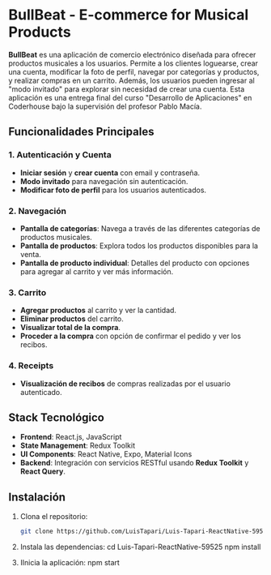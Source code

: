 # BullBeat - E-commerce for Musical Products

**BullBeat** es una aplicación de comercio electrónico diseñada para ofrecer productos musicales a los usuarios. Permite a los clientes loguearse, crear una cuenta, modificar la foto de perfil, navegar por categorías y productos, y realizar compras en un carrito. Además, los usuarios pueden ingresar al "modo invitado" para explorar sin necesidad de crear una cuenta. Esta aplicación es una entrega final del curso "Desarrollo de Aplicaciones" en Coderhouse bajo la supervisión del profesor Pablo Macía.

## Funcionalidades Principales

### 1. **Autenticación y Cuenta**
   - **Iniciar sesión** y **crear cuenta** con email y contraseña.
   - **Modo invitado** para navegación sin autenticación.
   - **Modificar foto de perfil** para los usuarios autenticados.

### 2. **Navegación**
   - **Pantalla de categorías**: Navega a través de las diferentes categorías de productos musicales.
   - **Pantalla de productos**: Explora todos los productos disponibles para la venta.
   - **Pantalla de producto individual**: Detalles del producto con opciones para agregar al carrito y ver más información.

### 3. **Carrito**
   - **Agregar productos** al carrito y ver la cantidad.
   - **Eliminar productos** del carrito.
   - **Visualizar total de la compra**.
   - **Proceder a la compra** con opción de confirmar el pedido y ver los recibos.

### 4. **Receipts**
   - **Visualización de recibos** de compras realizadas por el usuario autenticado.

## Stack Tecnológico
- **Frontend**: React.js, JavaScript
- **State Management**: Redux Toolkit
- **UI Components**: React Native, Expo, Material Icons
- **Backend**: Integración con servicios RESTful usando **Redux Toolkit** y **React Query**.

## Instalación
1. Clona el repositorio:
   ```bash
   git clone https://github.com/LuisTapari/Luis-Tapari-ReactNative-59525.git

2. Instala las dependencias:
cd Luis-Tapari-ReactNative-59525
npm install

3. IInicia la aplicación:
npm start